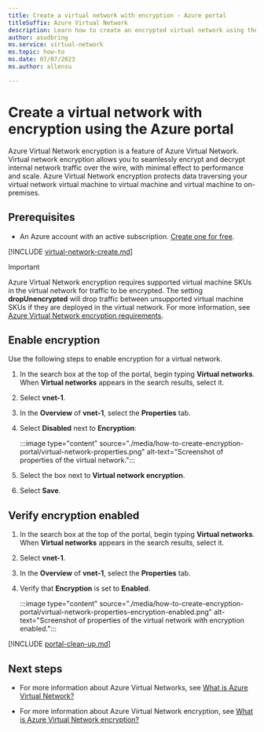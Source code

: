 ```yaml
---
title: Create a virtual network with encryption - Azure portal
titleSuffix: Azure Virtual Network
description: Learn how to create an encrypted virtual network using the Azure portal. A virtual network lets Azure resources communicate with each other and with the internet. 
author: asudbring
ms.service: virtual-network
ms.topic: how-to
ms.date: 07/07/2023
ms.author: allensu

---
```


# Create a virtual network with encryption using the Azure portal

Azure Virtual Network encryption is a feature of Azure Virtual Network. Virtual network encryption allows you to seamlessly encrypt and decrypt internal network traffic over the wire, with minimal effect to performance and scale. Azure Virtual Network encryption protects data traversing your virtual network virtual machine to virtual machine and virtual machine to on-premises.

## Prerequisites

- An Azure account with an active subscription. [Create one for free](https://azure.microsoft.com/free/?ref=microsoft.com&utm_source=microsoft.com&utm_medium=docs&utm_campaign=visualstudio).

[!INCLUDE [virtual-network-create.md](../../includes/virtual-network-create.md)]

> [!IMPORTANT]
> Azure Virtual Network encryption requires supported virtual machine SKUs in the virtual network for traffic to be encrypted. The setting **dropUnencrypted** will drop traffic between unsupported virtual machine SKUs if they are deployed in the virtual network. For more information, see [Azure Virtual Network encryption requirements](virtual-network-encryption-overview.md#requirements).

## Enable encryption

Use the following steps to enable encryption for a virtual network.

1. In the search box at the top of the portal, begin typing **Virtual networks**. When **Virtual networks** appears in the search results, select it.

1. Select **vnet-1**.

1. In the **Overview** of **vnet-1**, select the **Properties** tab.

1. Select **Disabled** next to **Encryption**:

    :::image type="content" source="./media/how-to-create-encryption-portal/virtual-network-properties.png" alt-text="Screenshot of properties of the virtual network.":::

1. Select the box next to **Virtual network encryption**.

1. Select **Save**.

## Verify encryption enabled

1. In the search box at the top of the portal, begin typing **Virtual networks**. When **Virtual networks** appears in the search results, select it.

1. Select **vnet-1**.

1. In the **Overview** of **vnet-1**, select the **Properties** tab.

1. Verify that **Encryption** is set to **Enabled**.

    :::image type="content" source="./media/how-to-create-encryption-portal/virtual-network-properties-encryption-enabled.png" alt-text="Screenshot of properties of the virtual network with encryption enabled.":::

[!INCLUDE [portal-clean-up.md](../../includes/portal-clean-up.md)]

## Next steps

- For more information about Azure Virtual Networks, see [What is Azure Virtual Network?](/azure/virtual-network/virtual-networks-overview)

- For more information about Azure Virtual Network encryption, see [What is Azure Virtual Network encryption?](virtual-network-encryption-overview.md)
